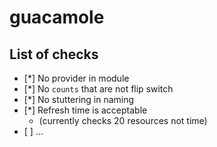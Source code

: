 # guacamole

## List of checks

- [*] No provider in module
- [*] No `counts` that are not flip switch
- [*] No stuttering in naming
- [*] Refresh time is acceptable
  - (currently checks 20 resources not time)
- [ ] ...
